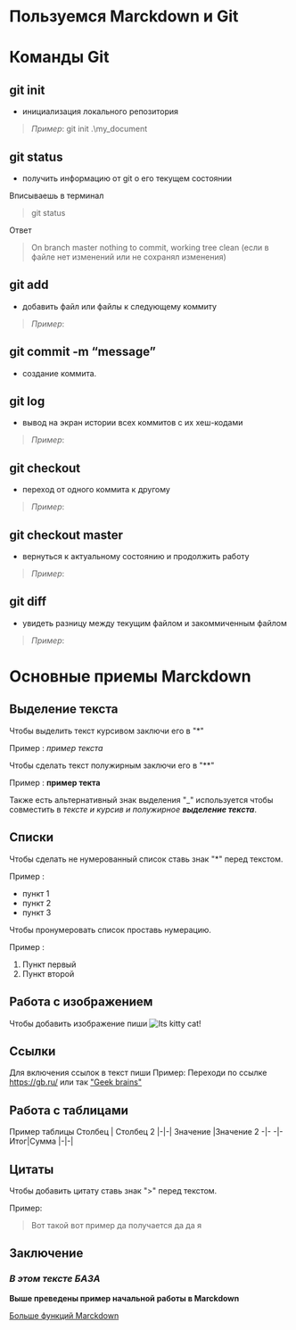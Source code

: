 # Пользуемся Marckdown и Git

# Команды Git

## **git init**  
* инициализация локального репозитория
> *Пример*: git init .\my_document

## **git status** 
* получить информацию от git о его текущем состоянии

Вписываешь в терминал
>  git status

Ответ
>  On branch master
nothing to commit, working tree clean (если в файле нет изменений или не сохранял изменения)

>


## **git add** 
* добавить файл или файлы к следующему коммиту

>*Пример*:

## **git commit -m “message”** 
* создание коммита.

>

## **git log** 
* вывод на экран истории всех коммитов с их хеш-кодами

>*Пример*:

## **git checkout** 
* переход от одного коммита к другому 

>*Пример*:

## **git checkout master**
* вернуться к актуальному состоянию и продолжить работу

>*Пример*:

## **git diff** 
* увидеть разницу между текущим файлом и закоммиченным файлом

>*Пример*:

# Основные приемы Marckdown
## Выделение текста

Чтобы выделить текст курсивом заключи его в "*" 

Пример : *пример текста*

Чтобы сделать текст полужирным заключи его в "**" 

Пример : **пример текта**

Также есть альтернативный знак выделения "_" используется чтобы совместить в _тексте и курсив и полужирное **выделение текста**_.

## Списки

Чтобы сделать не нумерованный список ставь знак "*" перед текстом.

Пример :
* пункт 1
* пункт 2
* пункт 3


Чтобы пронумеровать список проставь нумерацию.

Пример :
1. Пункт первый
2. Пункт второй


## Работа с изображением

Чтобы добавить изображение пиши
![Its kitty cat!](image.jpg)

## Ссылки

Для включения ссылок в текст пиши
Пример:
Переходи по ссылке https://gb.ru/ или так ["Geek brains"]( https://gb.ru/)

## Работа с таблицами

Пример таблицы
 Столбец | Столбец 2
|-|-|
Значение |Значение 2
-|- 
-|- 
Итог|Сумма 
|-|-| 

## Цитаты

Чтобы добавить цитату ставь знак ">" перед текстом.

Пример:
>Вот такой вот пример да получается да да я

## Заключение

###  _В этом тексте **БАЗА**_
 **Выше преведены пример начальной работы в Marckdown**

[Больше функций Marckdown](https://docs.microsoft.com/ru-ru/contribute/markdown-reference) 
 
<!-- Текст подготовлен для сдачи практической работы в gb
